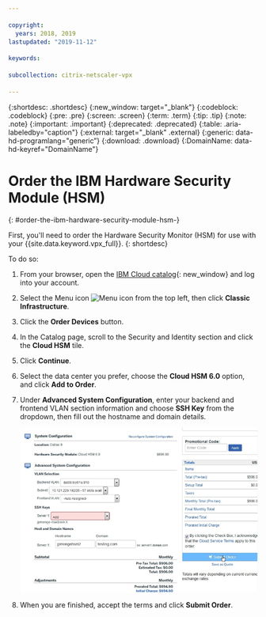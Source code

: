 ```yaml
---

copyright:
  years: 2018, 2019
lastupdated: "2019-11-12"

keywords:

subcollection: citrix-netscaler-vpx

---
```


{:shortdesc: .shortdesc}
{:new_window: target="_blank"} 
{:codeblock: .codeblock}
{:pre: .pre}
{:screen: .screen}
{:term: .term}
{:tip: .tip}
{:note: .note}
{:important: .important}
{:deprecated: .deprecated}
{:table: .aria-labeledby="caption"}
{:external: target="_blank" .external}
{:generic: data-hd-programlang="generic”}
{:download: .download}
{:DomainName: data-hd-keyref="DomainName"}

# Order the IBM Hardware Security Module (HSM)
{: #order-the-ibm-hardware-security-module-hsm-}

First, you'll need to order the Hardware Security Monitor (HSM) for use with your {{site.data.keyword.vpx_full}}.
{: shortdesc}

To do so:

1. From your browser, open the [IBM Cloud catalog](https://cloud.ibm.com){: new_window} and log into your account.
2. Select the Menu icon ![Menu icon](../icons/icon_hamburger.svg) from the top left, then click **Classic Infrastructure**.
3. Click the **Order Devices** button.
4. In the Catalog page, scroll to the Security and Identity section and click the **Cloud HSM** tile.
5. Click **Continue**.
6. Select the data center you prefer, choose the **Cloud HSM 6.0** option, and click **Add to Order**.
7. Under **Advanced System Configuration**, enter your backend and frontend VLAN section information and choose **SSH Key** from the dropdown, then fill out the hostname and domain details.

    ![Order HSM](images/1-Order-HSM.png)

8.	When you are finished, accept the terms and click **Submit Order**.
